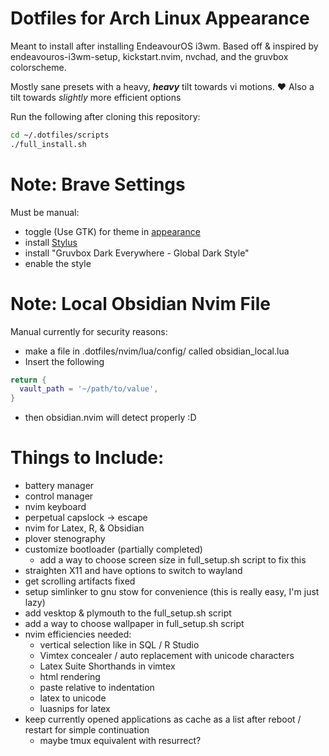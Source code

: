 # Dotfiles for Arch Linux Appearance
Meant to install after installing EndeavourOS i3wm. Based off & inspired by endeavouros-i3wm-setup, kickstart.nvim, nvchad, and the gruvbox colorscheme.

Mostly sane presets with a heavy, ***heavy*** tilt towards vi motions. ❤️
    Also a tilt towards *slightly* more efficient options

Run the following after cloning this repository:
```Bash
cd ~/.dotfiles/scripts
./full_install.sh
```

# Note: Brave Settings
Must be manual:
- toggle (Use GTK) for theme in [appearance](brave://settings/appearance)
- install [Stylus](https://chromewebstore.google.com/detail/stylus/clngdbkpkpeebahjckkjfobafhncgmne)
- install "Gruvbox Dark Everywhere - Global Dark Style"
- enable the style

# Note: Local Obsidian Nvim File
Manual currently for security reasons:
- make a file in .dotfiles/nvim/lua/config/ called obsidian_local.lua
- Insert the following
```lua
return {
  vault_path = '~/path/to/value',
}
```
- then obsidian.nvim will detect properly :D

# Things to Include:
- battery manager
- control manager
- nvim keyboard
- perpetual capslock -> escape
- nvim for Latex, R, & Obsidian
- plover stenography
- customize bootloader (partially completed)
    - add a way to choose screen size in full_setup.sh script to fix this
- straighten X11 and have options to switch to wayland
- get scrolling artifacts fixed
- setup simlinker to gnu stow for convenience (this is really easy, I'm just lazy)
- add vesktop & plymouth to the full_setup.sh script
- add a way to choose wallpaper in full_setup.sh script
- nvim efficiencies needed:
    - vertical selection like in SQL / R Studio
    - Vimtex concealer / auto replacement with unicode characters
    - Latex Suite Shorthands in vimtex
    - html rendering
    - paste relative to indentation
    - latex to unicode
    - luasnips for latex
- keep currently opened applications as cache as a list after reboot / restart for simple continuation
    - maybe tmux equivalent with resurrect?
